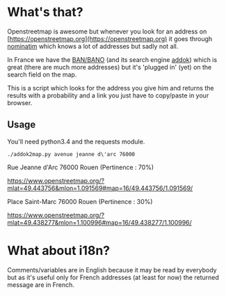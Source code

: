 # What's that?

Openstreetmap is awesome but whenever you look for an address on
[https://openstreetmap.org](https://openstreetmap.org) it goes through
[nominatim](https://wiki.openstreetmap.org/wiki/Nominatim) which knows
a lot of addresses but sadly not all.

In France we have the
[BAN/BANO](https://wiki.openstreetmap.org/wiki/WikiProject_France/WikiProject_Base_Adresses_Nationale_Ouverte_%28BANO%29)
(and its search engine [addok](https://github.com/etalab/addok)) which
is great (there are much more addresses) but it's 'plugged in' (yet)
on the search field on the map.

This is a script which looks for the address you give him and returns
the results with a probability and a link you just have to copy/paste
in your browser.

## Usage

You'll need python3.4 and the requests module.

`./addok2map.py avenue jeanne d\'arc 76000`

Rue Jeanne d'Arc 76000 Rouen (Pertinence : 70%)

https://www.openstreetmap.org/?mlat=49.443756&mlon=1.091569#map=16/49.443756/1.091569/

Place Saint-Marc 76000 Rouen (Pertinence : 30%)

https://www.openstreetmap.org/?mlat=49.438277&mlon=1.100996#map=16/49.438277/1.100996/

# What about i18n?

Comments/variables are in English because it may be read by
everybody but as it's useful only for French addresses (at least for
now) the returned message are in French.
